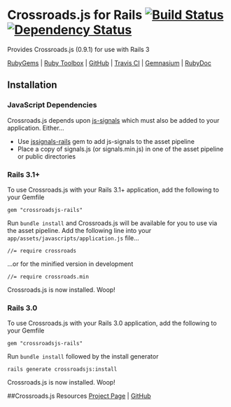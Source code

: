# Crossroads.js for Rails [![Build Status][travis_ci_build_status]][travis_ci][![Dependency Status][gemnasium_dependency_status]][gemnasium]

Provides Crossroads.js (0.9.1) for use with Rails 3

[RubyGems][ruby_gems] | [Ruby Toolbox][ruby_toolbox] | [GitHub][github] | [Travis CI][travis_ci] | [Gemnasium][gemnasium] | [RubyDoc][ruby_doc]

## Installation
### JavaScript Dependencies
Crossroads.js depends upon [js-signals][jssignals_project_page] which must also be added to your application. Either...

* Use [jssignals-rails][jssignals_rails_github] gem to add js-signals to the asset pipeline
* Place a copy of signals.js (or signals.min.js) in one of the asset pipeline or public directories

### Rails 3.1+
To use Crossroads.js with your Rails 3.1+ application, add the following to your Gemfile

```
gem "crossroadsjs-rails"
``` 
Run ```bundle install``` and Crossroads.js will be available for you to use via the asset pipeline. Add the following line into your ```app/assets/javascripts/application.js``` file...

```
//= require crossroads
```
...or for the minified version in development

```
//= require crossroads.min
```
Crossroads.js is now installed. Woop!

### Rails 3.0
To use Crossroads.js with your Rails 3.0 application, add the following to your Gemfile

```
gem "crossroadsjs-rails"
``` 
Run ```bundle install``` followed by the install generator

```
rails generate crossroadsjs:install
``` 
Crossroads.js is now installed. Woop!

##Crossroads.js Resources
[Project Page][crossroadsjs_project_page] | [GitHub][crossroadsjs_github]

[ruby_gems]: http://rubygems.org/gems/crossroadsjs-rails
[ruby_toolbox]: http://www.ruby-toolbox.com/projects/crossroadsjs-rails
[github]: http://github.com/philostler/crossroadsjs-rails
[travis_ci]: http://travis-ci.org/philostler/crossroadsjs-rails
[travis_ci_build_status]: https://secure.travis-ci.org/philostler/crossroadsjs-rails.png
[gemnasium]: https://gemnasium.com/philostler/crossroadsjs-rails
[gemnasium_dependency_status]: https://gemnasium.com/philostler/crossroadsjs-rails.png
[ruby_doc]: http://rubydoc.info/github/philostler/crossroadsjs-rails/master/frames
[jssignals_project_page]: http://millermedeiros.github.com/js-signals
[jssignals_rails_github]: http://github.com/philostler/jssignals-rails
[crossroadsjs_project_page]: http://millermedeiros.github.com/crossroads.js
[crossroadsjs_github]: http://github.com/millermedeiros/crossroads.js